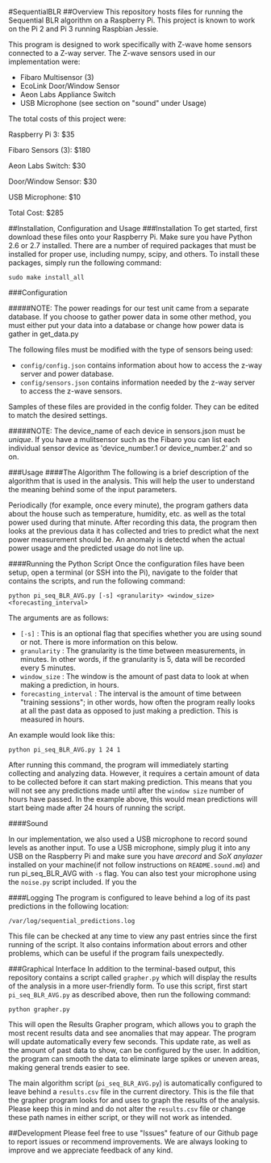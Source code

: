 #SequentialBLR
##Overview
This repository hosts files for running the Sequential BLR algorithm on a Raspberry Pi. This project is known to work on the Pi 2 and Pi 3 running Raspbian Jessie.

This program is designed to work specifically with Z-wave home sensors connected to a Z-way server. The Z-wave sensors used in our implementation were:

* Fibaro Multisensor (3)
* EcoLink Door/Window Sensor
* Aeon Labs Appliance Switch
* USB Microphone (see section on "sound" under Usage)

The total costs of this project were:

Raspberry Pi 3:      $35

Fibaro Sensors (3): $180

Aeon Labs Switch:    $30

Door/Window Sensor:  $30

USB Microphone:      $10

Total Cost:         $285

##Installation, Configuration and Usage
###Installation
To get started, first download these files onto your Raspberry Pi. Make sure you have Python 2.6 or 2.7 installed.
There are a number of required packages that must be installed for proper use, including numpy, scipy, and others. 
To install these packages, simply run the following command:

`sudo make install_all`

###Configuration

#####NOTE: The power readings for our test unit came from a separate database. If you choose to gather power data in some other method, you must either put your data into a database or change how power data is gather in get_data.py

The following files must be modified with the type of sensors being used:

* `config/config.json` contains information about how to access the z-way server and power database.
* `config/sensors.json` contains information needed by the z-way server to access the z-wave sensors.

Samples of these files are provided in the config folder. They can be edited to match the desired settings. 

#####NOTE: The device\_name of each device in sensors.json must be _unique_. If you have a mulitsensor such as the Fibaro you can list each individual sensor device as 'device_number.1 or device_number.2' and so on. 

###Usage
####The Algorithm
The following is a brief description of the algorithm that is used in the analysis. This will help the user to understand the meaning behind some of the input parameters.

Periodically (for example, once every minute), the program gathers data about the house such as temperature, humidity, etc. as well as the total power used during that minute. 
After recording this data, the program then looks at the previous data it has collected and tries to predict what the next power measurement should be. 
An anomaly is detectd when the actual power usage and the predicted usage do not line up. 


####Running the Python Script
Once the configuration files have been setup, open a terminal (or SSH into the Pi), navigate to the folder that contains the scripts, and run the following command:

`python pi_seq_BLR_AVG.py [-s] <granularity> <window_size> <forecasting_interval>`

The arguments are as follows:
* `[-s]` : This is an optional flag that specifies whether you are using sound or not. There is more information on this below.
* `granularity` : The granularity is the time between measurements, in minutes. In other words, if the granularity is 5, data will be recorded every 5 minutes.
* `window_size` : The window is the amount of past data to look at when making a prediction, in hours.
* `forecasting_interval` : The interval is the amount of time between "training sessions"; in other words, how often the program really looks at all the past data as opposed to just making a prediction. This is measured in hours.

An example would look like this:

`python pi_seq_BLR_AVG.py 1 24 1`

After running this command, the program will immediately starting collecting and analyzing data. 
However, it requires a certain amount of data to be collected before it can start making prediction.
This means that you will not see any predictions made until after the `window size` number of hours have passed.
In the example above, this would mean predictions will start being made after 24 hours of running the script.

####Sound

In our implementation, we also used a USB microphone to record sound levels as another input. To use a USB microphone, simply plug it into any USB on the Raspberry Pi and make sure you have *arecord* and *SoX anylazer* installed on your machine(if not follow instructions on `README.sound.md`) and run pi_seq_BLR_AVG with `-s` flag. You can also test your microphone using the `noise.py` script included. If you the 

####Logging
The program is configured to leave behind a log of its past predictions in the following location:

`/var/log/sequential_predictions.log`

This file can be checked at any time to view any past entries since the first running of the script.
It also contains information about errors and other problems, which can be useful if the program fails unexpectedly.

###Graphical Interface
In addition to the terminal-based output, this repository contains a script called `grapher.py` which will display the results of the analysis in a more user-friendly form.
To use this script, first start `pi_seq_BLR_AVG.py` as described above, then run the following command:

`python grapher.py`

This will open the Results Grapher program, which allows you to graph the most recent results data and see anomalies that may appear.
The program will update automatically every few seconds. 
This update rate, as well as the amount of past data to show, can be configured by the user.
In addition, the program can smooth the data to eliminate large spikes or uneven areas, making general trends easier to see.

The main algorithm script (`pi_seq_BLR_AVG.py`) is automatically configured to leave behind a `results.csv` file in the current directory.
This is the file that the grapher program looks for and uses to graph the results of the analysis.
Please keep this in mind and do not alter the `results.csv` file or change these path names in either script, or they will not work as intended.

##Development
Please feel free to use "Issues" feature of our Github page to report issues or recommend improvements.
We are always looking to improve and we appreciate feedback of any kind.


